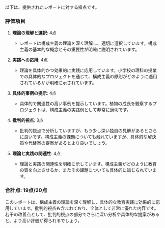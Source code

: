 以下は、提供されたレポートに対する採点です。

### 評価項目

1. **理論の理解と選択**: 4点
   - レポートは構成主義の理論を深く理解し、適切に選択しています。構成主義の基本的な概念とその重要性が明確に説明されています。

2. **実践への応用**: 4点
   - 理論を具体的かつ効果的に実践に応用しています。小学校の理科の授業での具体的なプロジェクトを通じて、構成主義の原則がどのように適用されているかが明確に示されています。

3. **具体的事例の提示**: 4点
   - 具体的で関連性の高い事例を提示しています。植物の成長を観察するプロジェクトは、構成主義の実践例として非常に適切です。

4. **批判的視点**: 3点
   - 批判的視点で分析していますが、もう少し深い独自の見解があるとさらに良いです。構成主義の課題についても触れていますが、具体的な解決策や代替案の提案があるとより良いでしょう。

5. **理論と実践の関連性**: 4点
   - 理論と実践の関連性を明確に示しています。構成主義がどのように教育の質を向上させるか、またその課題についても具体的に論じられています。

### 合計点: 19点/20点

このレポートは、構成主義の理論を深く理解し、具体的な教育実践に効果的に応用しています。批判的視点も含まれており、全体として非常に優れた内容です。若干の改善点として、批判的視点の部分でさらに深い分析や具体的な提案があると、より高い評価が得られるでしょう。